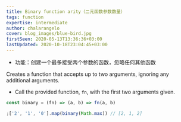 ```yaml
---
title: Binary function arity（二元函数参数数量）
tags: function
expertise: intermediate
author: chalarangelo
cover: blog_images/blue-bird.jpg
firstSeen: 2020-05-13T13:36:36+03:00
lastUpdated: 2020-10-18T23:04:45+03:00
---
```


-   功能：创建一个最多接受两个参数的函数，忽略任何其他函数

Creates a function that accepts up to two arguments, ignoring any additional arguments.

-   Call the provided function, `fn`, with the first two arguments given.

```js
const binary = (fn) => (a, b) => fn(a, b)
```

```js
;['2', '1', '0'].map(binary(Math.max)) // [2, 1, 2]
```
